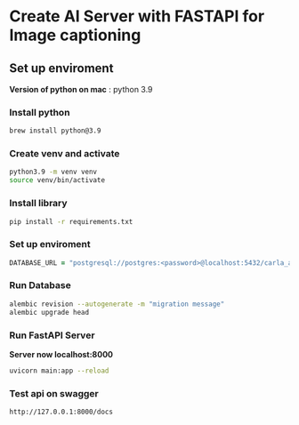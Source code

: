 # Create AI Server with FASTAPI for Image captioning

## Set up enviroment

**Version of python on mac** : python 3.9

### Install python

```zsh
brew install python@3.9
```

### Create venv and activate

```zsh
python3.9 -m venv venv
source venv/bin/activate
```

### Install library

```zsh
pip install -r requirements.txt
```

### Set up enviroment

```zsh
DATABASE_URL = "postgresql://postgres:<password>@localhost:5432/carla_app"
```

### Run Database

```zsh
alembic revision --autogenerate -m "migration message"
alembic upgrade head
```

### Run FastAPI Server

**Server now localhost:8000**

```zsh
uvicorn main:app --reload
```

### Test api on swagger

```zsh
http://127.0.0.1:8000/docs
```
